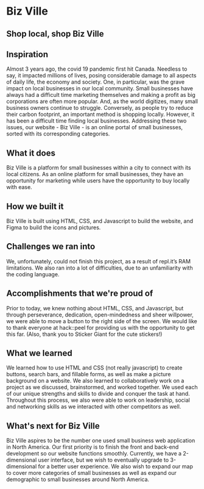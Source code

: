 # Biz Ville
## Shop local, shop Biz Ville

## Inspiration
Almost 3 years ago, the covid 19 pandemic first hit Canada. Needless to say, it impacted millions of lives, posing considerable damage to all aspects of daily life, the economy and society. One, in particular, was the grave impact on local businesses in our local community. Small businesses have always had a difficult time marketing themselves and making a profit as big corporations are often more popular. And, as the world digitizes, many small business owners continue to struggle. Conversely, as people try to reduce their carbon footprint, an important method is shopping locally. However, it has been a difficult time finding local businesses. Addressing these two issues, our website - Biz Ville - is an online portal of small businesses, sorted with its corresponding categories. 
 
## What it does
Biz Ville is a platform for small businesses within a city to connect with its local citizens. As an online platform for small businesses, they have an opportunity for marketing while users have the opportunity to buy locally with ease. 
 
## How we built it
Biz Ville is built using HTML, CSS, and Javascript to build the website, and Figma to build the icons and pictures. 
 
## Challenges we ran into
We, unfortunately, could not finish this project, as a result of repl.it’s RAM limitations. We also ran into a lot of difficulties, due to an unfamiliarity with the coding language.
 
## Accomplishments that we're proud of
Prior to today, we knew nothing about HTML, CSS, and Javascript, but through perseverance, dedication, open-mindedness and sheer willpower, we were able to move a button to the right side of the screen. We would like to thank everyone at hack::peel for providing us with the opportunity to get this far. (Also, thank you to Sticker Giant for the cute stickers!)
 
## What we learned
We learned how to use HTML and CSS (not really javascript) to create buttons, search bars, and fillable forms, as well as make a picture background on a website.
We also learned to collaboratively work on a project as we discussed, brainstormed, and worked together. We used each of our unique strengths and skills to divide and conquer the task at hand. Throughout this process, we also were able to work on leadership, social and networking skills as we interacted with other competitors as well. 
 
## What's next for Biz Ville
Biz Ville aspires to be the number one used small business web application in North America. Our first priority is to finish the front and back-end development so our website functions smoothly. Currently, we have a 2-dimensional user interface, but we wish to eventually upgrade to 3-dimensional for a better user experience. We also wish to expand our map to cover more categories of small businesses as well as expand our demographic to small businesses around North America. 

